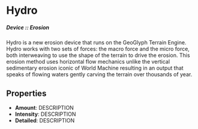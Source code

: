 # Hydro
##### Device :: Erosion

Hydro is a new erosion device that runs on the GeoGlyph Terrain Engine. Hydro works with two sets of forces: the macro force and the micro force, both interweaving to use the shape of the terrain to drive the erosion. This erosion method uses horizontal flow mechanics unlike the vertical sedimentary erosion iconic of World Machine resulting in an output that speaks of flowing waters gently carving the terrain over thousands of year.

## Properties

- **Amount**: DESCRIPTION
- **Intensity**: DESCRIPTION
- **Detailed**: DESCRIPTION



